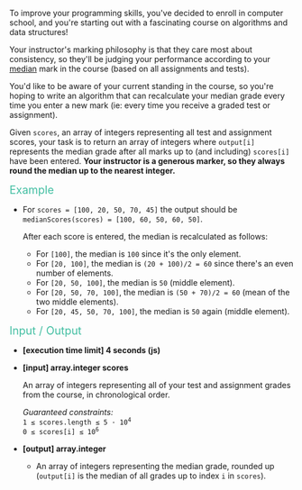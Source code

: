 <div class="markdown"><p>To improve your programming skills, you've decided to enroll in computer school, and you're starting out with a fascinating course on algorithms and data structures!</p>
<p>Your instructor's marking philosophy is that they care most about consistency, so they'll be judging your performance according to your <a href="keyword://median" target="_blank">median</a> mark in the course (based on all assignments and tests).</p>
<p>You'd like to be aware of your current standing in the course, so you're hoping to write an algorithm that can recalculate your median grade every time you enter a new mark (ie: every time you receive a graded test or assignment).</p>
<p>Given <code>scores</code>, an array of integers representing all test and assignment scores, your task is to return an array of integers where <code>output[i]</code> represents the median grade after all marks up to (and including) <code>scores[i]</code> have been entered. <strong>Your instructor is a generous marker, so they always round the median up to the nearest integer.</strong></p>
<p><span style="color:#44BFA3;font-size:1.4em;">Example</span></p>
<ul>
<li>
<p>For <code>scores = [100, 20, 50, 70, 45]</code> the output should be <code>medianScores(scores) = [100, 60, 50, 60, 50]</code>.</p>
<p>After each score is entered, the median is recalculated as follows:</p>
<ul>
<li>For <code>[100]</code>, the median is <code>100</code> since it's the only element.</li>
<li>For <code>[20, 100]</code>, the median is <code>(20 + 100)/2 = 60</code> since there's an even number of elements.</li>
<li>For <code>[20, 50, 100]</code>, the median is <code>50</code> (middle element).</li>
<li>For <code>[20, 50, 70, 100]</code>, the median is <code>(50 + 70)/2 = 60</code> (mean of the two middle elements).</li>
<li>For <code>[20, 45, 50, 70, 100]</code>, the median is <code>50</code> again (middle element).</li>
</ul>
</li>
</ul>
<p><span style="color:#44BFA3;font-size:1.4em;">Input / Output</span></p>
<ul>
<li>
<p><strong>[execution time limit] 4 seconds (js)</strong></p>
</li>
<li>
<p><strong>[input] array.integer scores</strong></p>
<p>An array of integers representing all of your test and assignment grades from the course, in chronological order.</p>
<p><em>Guaranteed constraints:</em><br>
<code>1 ≤ scores.length ≤ 5 · 10<sup>4</sup></code><br>
<code>0 ≤ scores[i] ≤ 10<sup>6</sup></code></p>
</li>
<li>
<p><strong>[output] array.integer</strong></p>
<ul>
<li>An array of integers representing the median grade, rounded up (<code>output[i]</code> is the median of all grades up to index <code>i</code> in <code>scores</code>).</li>
</ul>
</li>
</ul>
</div>
